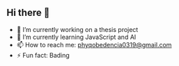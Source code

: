 ## Hi there 👋

<!--
**Oompaloomphyq/Oompaloomphyq** is a ✨ _special_ ✨ repository because its `README.md` (this file) appears on your GitHub profile.

Here are some ideas to get you started:
-->
- 🔭 I’m currently working on a thesis project
- 🌱 I’m currently learning JavaScript and AI
- 📫 How to reach me: phyqobedencia0319@gmail.com
- ⚡ Fun fact: Bading

